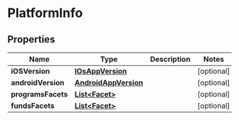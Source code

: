 
# PlatformInfo

## Properties
Name | Type | Description | Notes
------------ | ------------- | ------------- | -------------
**iOSVersion** | [**IOsAppVersion**](IOsAppVersion.md) |  |  [optional]
**androidVersion** | [**AndroidAppVersion**](AndroidAppVersion.md) |  |  [optional]
**programsFacets** | [**List&lt;Facet&gt;**](Facet.md) |  |  [optional]
**fundsFacets** | [**List&lt;Facet&gt;**](Facet.md) |  |  [optional]



